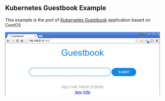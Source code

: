 ## Kubernetes Guestbook Example

This example is the port of [Kubernetes Guestbook](https://github.com/kubernetes/examples/tree/master/guestbook-go) application based on CentOS


![Guestbook](guestbook-page.png)
